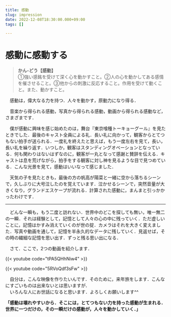 ```yaml
---
title: 感動
slug: impression
date: 2022-12-08T18:30:00.000+09:00
tags: []

---
```

# 感動に感動する

> **かん-どう【感動】**  
> ①強い感銘を受けて深く心を動かすこと。②人の心を動かしてある感情を催させること。③他からの刺激に反応すること。作用を受けて動くこと。また、動かすこと。

　感動は，偉大なる力を持つ．人々を動かす，原動力になり得る．

　音楽から得られる感動，写真から得られる感動，動画から得られる感動など，さまざまです．

　僕が感動に興味を感じ始めたのは，舞台『東京喰種トーキョーグール』を見たときでした．最後のキャスト全員による礼．長い礼に向かって，観客からとてつもない拍手が送られる．一度礼を終えたと思えば，もう一度左右を見て，長い，長い礼を繰り返す．いつしか，観客はスタンディングオベーションとなっている．何も関わりはないはずなのに，観客が一丸となって感謝と賛辞を伝える．キャストは息を荒げながら，拍手をする観客に対し神を見るような目で見つめている．こんな光景を見て，感動はいいなって感じました．

　天気の子を見たときも，最後の方の帆高が陽菜と一緒に空から落ちるシーンで，久しぶりに大号泣したのを覚えています．泣かせるシーンで，突然音量が大きくなり，グランドエスケープが流れる．計算された感動に，まんまと引っかかったわけです．
 
 ---

　どんな一瞬も，もう二度と訪れない．世界中のどこを探しても無い，唯一無二の一瞬．それは経験として，記憶として人々の心の中に残っていく．ただ虚しいことに，記憶はかすみ消えていくのが世の掟．カメラはそれを大きく変えました．写真や動画を通して，記憶を半永久的なデータに残していく．見返せば，その時の繊細な記憶を思い出す．ずっと残る思い出になる．

　さて．ここで，2つの動画を紹介します．

{{< youtube code="tPA5QHhNiw4" >}}

{{< youtube code="5RVoQdf3sFw" >}}

　自分は，こんな映像を作りたいんです．そのために，来年旅をします．こんなにすごいものは出来ないとは思いますが．  
　いろんな人にお世話になると思います．よろしくお願いします^^

**「感動は壊れやすいから．そこには，とてつもない力を持った感動が生まれる．世界に一つだけの，その一瞬だけの感動が，人々を動かしていく．」**